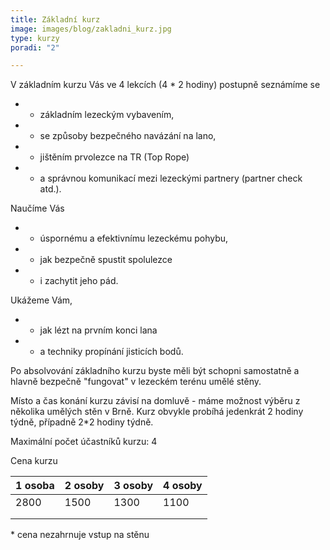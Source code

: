 ```yaml
---
title: Základní kurz
image: images/blog/zakladni_kurz.jpg
type: kurzy
poradi: "2"

---
```

V základním kurzu Vás ve 4 lekcích (4 * 2 hodiny) postupně seznámíme se

* 
  * základním lezeckým vybavením,
* 
  * se způsoby bezpečného navázání na lano,
* 
  * jištěním prvolezce na TR (Top Rope)
* 
  * a správnou komunikací mezi lezeckými partnery (partner check atd.).

Naučíme Vás

* 
  * úspornému a efektivnímu lezeckému pohybu,
* 
  * jak bezpečně spustit spolulezce
* 
  * i zachytit jeho pád.

Ukážeme Vám,

* 
  * jak lézt na prvním konci lana
* 
  * a techniky propínání jisticích bodů.

Po absolvování základního kurzu byste měli být schopni samostatně a hlavně bezpečně "fungovat" v lezeckém terénu umělé stěny.

Místo a čas konání kurzu závisí na domluvě - máme možnost výběru z několika umělých stěn v Brně. Kurz obvykle probíhá jedenkrát 2 hodiny týdně, případně 2*2 hodiny týdně.

Maximální počet účastníků kurzu: 4

Cena kurzu

| 1 osoba | 2 osoby | 3 osoby | 4 osoby |
| --- | --- | --- | --- |
| 2800 | 1500 | 1300 | 1100 |
|  |  |  |  |
|  |  |  |  |

\* cena nezahrnuje vstup na stěnu